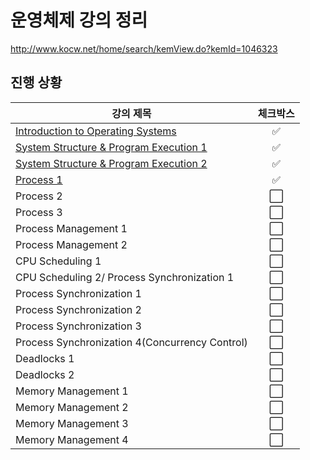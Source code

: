 # 운영체제 강의 정리

http://www.kocw.net/home/search/kemView.do?kemId=1046323



## 진행 상황

| 강의 제목                                                    |       체크박스       |
| ------------------------------------------------------------ | :------------------: |
| [Introduction to Operating Systems](./01.%20Introduction%20to%20Operating%20Systems.md) |  :white_check_mark:  |
| [System Structure & Program Execution 1](02-1.%20System%20Structure%20&%20Program%20Execution%201) |  :white_check_mark:  |
| [System Structure & Program Execution 2](02-2.%20System%20Structure%20&%20Program%20Execution%202) |  :white_check_mark:  |
| [Process 1](03-1.%20Process%201)                             |  :white_check_mark:  |
| Process 2                                                    | :white_large_square: |
| Process 3                                                    | :white_large_square: |
| Process Management 1                                         | :white_large_square: |
| Process Management 2                                         | :white_large_square: |
| CPU Scheduling 1                                             | :white_large_square: |
| CPU Scheduling 2/ Process Synchronization 1                  | :white_large_square: |
| Process Synchronization 1                                    | :white_large_square: |
| Process Synchronization 2                                    | :white_large_square: |
| Process Synchronization 3                                    | :white_large_square: |
| Process Synchronization 4(Concurrency Control)               | :white_large_square: |
| Deadlocks 1                                                  | :white_large_square: |
| Deadlocks 2                                                  | :white_large_square: |
| Memory Management 1                                          | :white_large_square: |
| Memory Management 2                                          | :white_large_square: |
| Memory Management 3                                          | :white_large_square: |
| Memory Management 4                                          | :white_large_square: |

